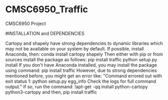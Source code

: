 # CMSC6950_Traffic
CMSC6950 Project

#INSTALLATION and DEPENDENCIES

Cartopy and shapely have strong dependencies to dynamic libraries which may not be available on your system by default. If possible, install Anaconda, then:
conda install cartopy shapely
Then either with pip or from sources install the package as follows:
pip install traffic
python setup.py install
If you don't have Anaconda installed, you may install the package using command:
pip install traffic
However, due to strong dependencies mentioned before, you might get an error like: "Command errored out with exit status 1: python setup.py egg_info Check the logs for full command output."
If so, run the command:
!apt-get -qq install python-cartopy python3-cartopy
and then,
pip install traffic
